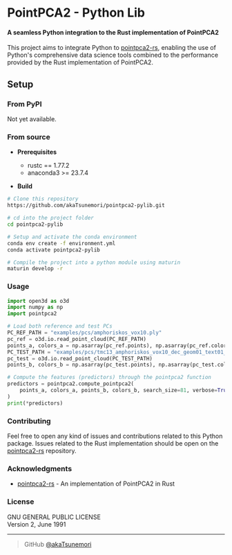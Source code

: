 # PointPCA2 - Python Lib
#### A seamless Python integration to the Rust implementation of PointPCA2

This project aims to integrate Python to [pointpca2-rs](https://github.com/akaTsunemori/pointpca2-rs), enabling the use of Python's comprehensive data science tools combined to the performance provided by the Rust implementation of PointPCA2.

## Setup
### From PyPI
Not yet available.

### From source
- **Prerequisites**
  - rustc == 1.77.2
  - anaconda3 >= 23.7.4

- **Build**
```bash
# Clone this repository
https://github.com/akaTsunemori/pointpca2-pylib.git

# cd into the project folder
cd pointpca2-pylib

# Setup and activate the conda environment
conda env create -f environment.yml
conda activate pointpca2-pylib

# Compile the project into a python module using maturin
maturin develop -r
```

### Usage
```python
import open3d as o3d
import numpy as np
import pointpca2

# Load both reference and test PCs
PC_REF_PATH = "examples/pcs/amphoriskos_vox10.ply"
pc_ref = o3d.io.read_point_cloud(PC_REF_PATH)
points_a, colors_a = np.asarray(pc_ref.points), np.asarray(pc_ref.colors)
PC_TEST_PATH = "examples/pcs/tmc13_amphoriskos_vox10_dec_geom01_text01_octree-predlift.ply"
pc_test = o3d.io.read_point_cloud(PC_TEST_PATH)
points_b, colors_b = np.asarray(pc_test.points), np.asarray(pc_test.colors)

# Compute the features (predictors) through the pointpca2 function
predictors = pointpca2.compute_pointpca2(
    points_a, colors_a, points_b, colors_b, search_size=81, verbose=True
)
print(*predictors)
```

### Contributing
Feel free to open any kind of issues and contributions related to this Python package. Issues related to the Rust implementation should be open on the [pointpca2-rs](https://github.com/akaTsunemori/pointpca2-rs) repository.

### Acknowledgments
- [pointpca2-rs](https://github.com/akaTsunemori/pointpca2-rs) - An implementation of PointPCA2 in Rust

### License
GNU GENERAL PUBLIC LICENSE<br>
Version 2, June 1991

---

> GitHub [@akaTsunemori](https://github.com/akaTsunemori)
